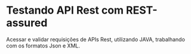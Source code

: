 # Testando API Rest com REST-assured

Acessar e validar requisições de APIs Rest, utilizando JAVA, trabalhando com os formatos Json e XML.
